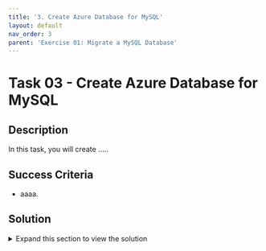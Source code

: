 ```yaml
---
title: '3. Create Azure Database for MySQL'
layout: default
nav_order: 3
parent: 'Exercise 01: Migrate a MySQL Database'
---
```


# Task 03 - Create Azure Database for MySQL

## Description

In this task, you will create .....





## Success Criteria

* aaaa.



## Solution

<details markdown="block">
<summary>Expand this section to view the solution</summary>

1. In the Azure Portal, navigate to the newly created **Azure Database Migration Service** and select the **+ New Migration Project** button.

    ![Azure Database Migration Service blade with New Migration Project button highlighted.](../../resources/images/lab01_03_MigrationDatabaseOverview.png "New Migration Project button")

2. On the **New migration project** blade, select the following values:

    - **Project name**: `phpipam`
    - **Source server type**: `MySQL`
    - **Target server type**: `Azure Database for MySQL (Single or Flexible)`
    - **Migration activity type**: `Offline data migration`

    ![New migration project with values entered.](../../resources/images/lab01_03_MigrationDatabaseNEW.png "New migration project")

3. Select **Create and run activity**.

    ![Create and run activity button highlighted.](../../resources/images/lab01_03_MigrationDatabaseCreateRUN.png "Create and run activity button")

4. On the **MySQL to Azure Database for MySQL Offline Data Migration Wizard** blade, enter the following values on the **Select source** tab, then select **Next: Select target >>**.

    - **Source server name**: Enter the **Public IP Address** of the on-premises workload server named similar to `terrafirm-onprem-workload-vm`.
    - **Server port**: `3306`
    - **User name**: `root`
    - **Password**: `demopass123`
    - **Encrypt connection**: Uncheck this box.

    ![Offline Data Migration Wizard select source tab with values entered.](../../resources/images/lab01_03_MigrationDatabaseNEW.png "Select source tab")

5. On the **Select target** tab, enter the following values to select the **Azure Database for MySQL** service that was previously provisioned.

    - **Location**: The Azure Region that's used for this lab.
    - **Resource group**: The Resource Group for this lab, named similar to `terrafirm-rg`.
    - **Azure Database for MySQL**: The Azure Database for MySQL service provisioned previously that is named similar to `terrafirm-mysql-db`.
    - **User name**: `mysqladmin`
    - **Password**: `demo!pass123`

    > **Note**: If a different **User name** and **Password** were configured when provisioning the **Azure Database for MySQL** service, then use those credentials instead.

    ![Offline Data Migration Wizard screen with selected target tab with values entered and Next: Select databases highlighted](../../resources/images/lab01_03_MigrationDatabaseSelectTarget.png"Select target tab")

   - **Potential Error**

    ![Offline Data Migration Wizard error.](../../resources/images/lab01_03_MigrationDatabaseERROR.png "User Permission Error")

    > **Note**: This error indicates incorrect MySQL user permissions. During the "Before the HOL" process, in Task 2, Step 4, were you able to successfully log in to the phpipam web application? If not, there might have been an error in the ARM Template deployment scripts. Check the deployment log of the Resource Group for indications of a failed deployment. If the deployment script did fail, you'll need to delete the resources or the entire resource group and then redo the "Before the HOL" deployment steps. Fixing a failed "Before the HOL" deployment isn't straightforward, so recreating it is often the simplest solution.


6. On the **Select database** tab, ensure the `phpipam` database is selected for both the **Source Database** and **Target Database**, then select **Next: Select tables >>**.

    ![The phpipam source and target database are selected with Next: Select tables highlighted.](../../resources/images/lab01_03_MigrationDatabaseSelectDatabases.png "phpipam source and target database")

7. On the **Select tables** tab, expand the `phpipam` table, and make sure all tables are selected, then select **Review and start migration**.

    ![All tables selected with Review and start migration highlighted.](../../resources/images/lab01_03_MigrationDatabaseSelectTables.png "All tables selected")

8. On the **Summary** tab, enter `phpipam` into the **Activity name** field, then select **Start migration**.

    ![Summary tab with Activity name populated and Start migration highlighted.](../../resources/images/lab01_03_MigrationDatabaseSummary.png "Summary tab")

9. A migration details pane will now display, showing the **Status** as **Pending** while the migration is running.

    ![Migration pending status is highlighted.](../../resources/images/lab01_03_MigrationDatabaseStatus.png "Migration pending")

10. After a minute, select **Refresh** to check if the migration has been completed. Once complete, the **Status** will show as **Completed** and the **Migration details** will display the total number of tables that have been migrated.

    ![Migration complete status and refresh are highlighted](../../resources/images/lab01_03_MigrationDatabaseDone.png "Migration completed")

</details>